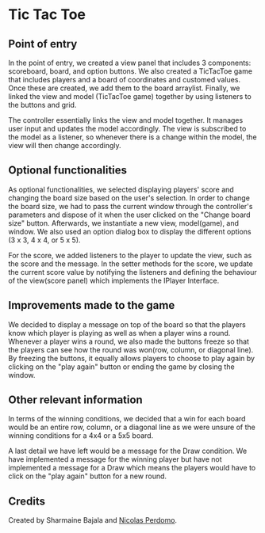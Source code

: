 
# Tic Tac Toe


## Point of entry

In the point of entry, we created a view panel that includes 3 components: scoreboard, board, and option buttons. We also created a TicTacToe game that includes players and a board of coordinates and customed values. Once these are created, we add them to the board arraylist. Finally, we linked the view and model (TicTacToe game) together by using listeners to the buttons and grid. 

The controller essentially links the view and model together. It manages user input and updates the model accordingly. The view is subscribed to the model as a listener, so whenever there is a change within the model, the view will then change accordingly.

## Optional functionalities

As optional functionalities, we selected displaying players' score and changing the board size based on the user's selection. In order to change the board size, we had to pass the current window through the controller's parameters and dispose of it when the user clicked on the "Change board size" button. Afterwards, we instantiate a new view, model(game), and window. We also used an option dialog box to display the different options (3 x 3, 4 x 4, or 5 x 5).

For the score, we added listeners to the player to update the view, such as the score and the message. In the setter methods for the score, we update the current score value by notifying the listeners and defining the behaviour of the view(score panel) which implements the IPlayer Interface.

## Improvements made to the game

We decided to display a message on top of the board so that the players know which player is playing as well as when a player wins a round. Whenever a player wins a round, we also made the buttons freeze so that the players can see how the round was won(row, column, or diagonal line). By freezing the buttons, it equally allows players to choose to play again by clicking on the "play again" button or ending the game by closing the window.


## Other relevant information

In terms of the winning conditions, we decided that a win for each board would be an entire row, column, or a diagonal line as we were unsure of the winning conditions for a 4x4 or a 5x5 board.

A last detail we have left would be a message for the Draw condition. We have implemented a message for the winning player but have not implemented a message for a Draw which means the players would have to click on the "play again" button for a new round.

## Credits
Created by Sharmaine Bajala and [Nicolas Perdomo](https://github.com/nicolasperdomol).

